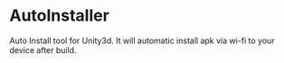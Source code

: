 # AutoInstaller
Auto Install tool for Unity3d. It will automatic install apk via wi-fi to your device after build.

